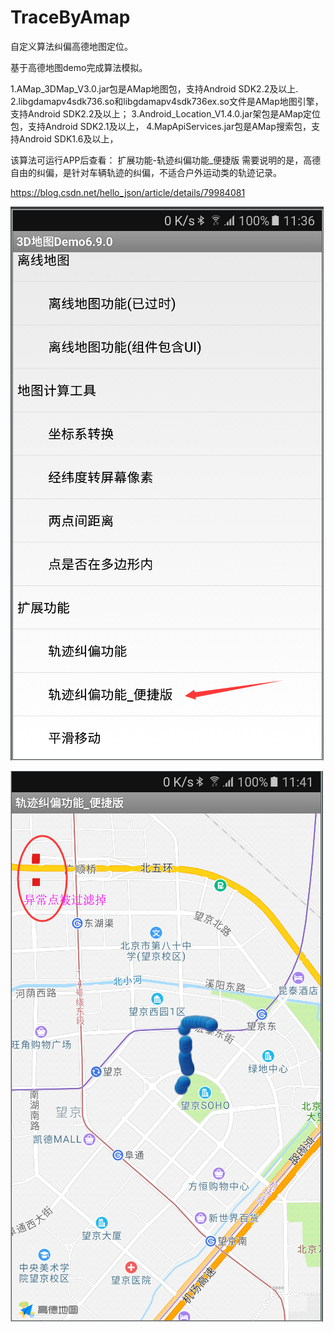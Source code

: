 # TraceByAmap
自定义算法纠偏高德地图定位。

基于高德地图demo完成算法模拟。

 1.AMap_3DMap_V3.0.jar包是AMap地图包，支持Android SDK2.2及以上.
 2.libgdamapv4sdk736.so和libgdamapv4sdk736ex.so文件是AMap地图引擎，支持Android SDK2.2及以上；
 3.Android_Location_V1.4.0.jar架包是AMap定位包，支持Android SDK2.1及以上，
 4.MapApiServices.jar包是AMap搜索包，支持Android SDK1.6及以上，

该算法可运行APP后查看：
扩展功能-轨迹纠偏功能_便捷版
需要说明的是，高德自由的纠偏，是针对车辆轨迹的纠偏，不适合户外运动类的轨迹记录。

https://blog.csdn.net/hello_json/article/details/79984081

![](img/11.jpg)

![](img/222.jpg)
